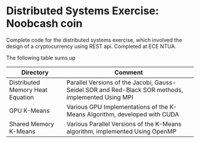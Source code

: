 # Distributed Systems Exercise: Noobcash coin

Complete code for the distributed systems exercise, which involved the design of a cryptocurrency using REST api.
Completed at ECE NTUA.

The following table sums up

| Directory                        | Comment                                                                                            |
|----------------------------------|----------------------------------------------------------------------------------------------------|
| Distributed Memory Heat Equation | Parallel Versions of the Jacobi, Gauss-Seidel SOR and Red-Black SOR methods, implemented Using MPI |
| GPU K-Means                      | Various GPU Implementations of the K-Means Algorithm, developed with CUDA                          |
| Shared Memory K-Means            | Various Parallel Versions of the K-Means algorithm, implemented Using OpenMP                       |